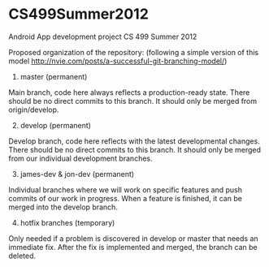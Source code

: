 CS499Summer2012
===============

Android App development project CS 499 Summer 2012

Proposed organization of the repository:
(following a simple version of this model http://nvie.com/posts/a-successful-git-branching-model/)

1. master (permanent)

Main branch, code here always reflects a production-ready state. There should be no direct commits to this branch. It should only be merged from origin/develop.

2. develop (permanent)

Develop branch, code here reflects with the latest developmental changes. There should be no direct commits to this branch. It should only be merged from our individual development branches.

3. james-dev & jon-dev (permanent)

Individual branches where we will work on specific features and push commits of our work in progress. When a feature is finished, it can be merged into the develop branch.

4. hotfix branches (temporary)

Only needed if a problem is discovered in develop or master that needs an immediate fix. After the fix is implemented and merged, the branch can be deleted.